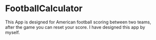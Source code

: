 # FootballCalculator

This App is designed for American football scoring between two teams, after the game you can reset your score. I have designed this app by myself.
